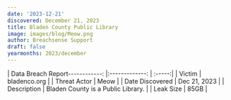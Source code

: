 ```yaml
---
date: '2023-12-21'
discovered: December 21, 2023
title: Bladen County Public Library
image: images/blog/Meow.png
author: Breachsense Support
draft: false
yearmonths: 2023/december
---
```


| Data Breach Report------------:     |:-------------:    | :-----:|
| Victim      | bladenco.org      | 
| Threat Actor      | Meow      | 
| Date Discovered      | Dec 21, 2023      | 
| Description      | Bladen County is a Public Library.      | 
| Leak Size      | 85GB      | 

